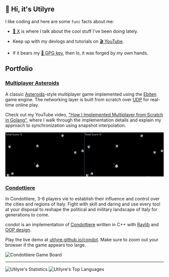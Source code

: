 ## 👋 Hi, it's Utilyre

I like coding and here are some `func` facts about me:

- [💬 X][x] is where I talk about the cool stuff I've been doing lately.

- Keep up with my devlogs and tutorials on [🎬 YouTube][youtube].

- If it bears my [🔑 GPG key][gpg], then lo, it was forged by my own hands.

[x]: https://x.com/utilyre
[youtube]: https://youtube.com/@utilyre
[email]: mailto:utilyre@gmail.com
[gpg]: https://github.com/utilyre.gpg

## Portfolio

### [Multiplayer Asteroids](https://github.com/utilyre/go-asteroids)

A classic [Asteroids](https://en.wikipedia.org/wiki/Asteroids_(video_game))-style
multiplayer game implemented using the [Ebiten](https://ebitengine.org)
game engine. The networking layer is built from scratch over
[UDP](https://en.wikipedia.org/wiki/User_Datagram_Protocol) for real-time online
play.

Check out my YouTube video, ["How I Implemented Multiplayer from Scratch in
Golang"](https://youtu.be/G8nxQ9ESIFA), where I walk through the implementation
details and explain my approach to synchronization using snapshot interpolation.

![Multiplayer Asteroids Demo](https://github.com/utilyre/go-asteroids/blob/main/demo.gif)

### [Condottiere](https://github.com/utilyre/condot)

In Condottiere, 3-6 players vie to establish their influence and control over
the cities and regions of Italy. Fight with skill and daring and use every tool
at your disposal to reshape the political and military landscape of Italy for
generations to come.

condot is an implementation of
[Condottiere](https://boardgamegeek.com/boardgame/112/condottiere) written in
C++ with [Raylib](https://raylib.com) and [OOP design](./docs/v2.pdf).

Play the live demo at
[utilyre.github.io/condot](https://utilyre.github.io/condot). Make sure to zoom
out your browser if the game appears too large.

![Condottiere Game Board](https://github.com/utilyre/condot/raw/main/gallery/board.png)

---

![Utilyre's Statistics][stats]
![Utilyre's Top Languages][languages]

[stats]: https://github-readme-stats.vercel.app/api?username=utilyre&theme=gruvbox
[languages]: https://github-readme-stats.vercel.app/api/top-langs?username=utilyre&langs_count=8&layout=compact&theme=gruvbox
